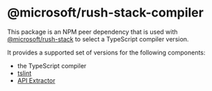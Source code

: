 # @microsoft/rush-stack-compiler

This package is an NPM peer dependency that is used with
[@microsoft/rush-stack](https://www.npmjs.com/package/@microsoft/rush-stack)
to select a TypeScript compiler version.

It provides a supported set of versions for the following components:

- the TypeScript compiler
- [tslint](https://github.com/palantir/tslint#readme)
- [API Extractor](https://api-extractor.com/)
